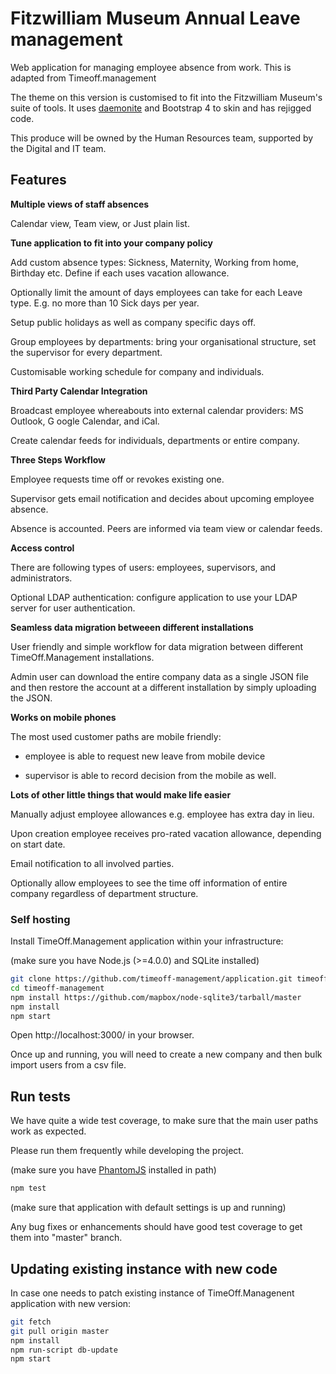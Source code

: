 
# Fitzwilliam Museum Annual Leave management

Web application for managing employee absence from work. This is adapted from
Timeoff.management

The theme on this version is customised to fit into the Fitzwilliam Museum's
suite of tools. It uses [daemonite](http://daemonite.github.io/material) and
Bootstrap 4 to skin and has rejigged code.

This produce will be owned by the Human Resources team, supported by the Digital
and IT team.

## Features

**Multiple views of staff absences**

Calendar view, Team view, or Just plain list.

**Tune application to fit into your company policy**

Add custom absence types: Sickness, Maternity, Working from home, Birthday etc.
Define if each uses vacation allowance.

Optionally limit the amount of days employees can take for each Leave type. E.g.
no more than 10 Sick days per year.

Setup public holidays as well as company specific days off.

Group employees by departments: bring your organisational structure, set the
supervisor for every department.

Customisable working schedule for company and individuals.

**Third Party Calendar Integration**

Broadcast employee whereabouts into external calendar providers: MS Outlook, G
oogle Calendar, and iCal.

Create calendar feeds for individuals, departments or entire company.

**Three Steps Workflow**

Employee requests time off or revokes existing one.

Supervisor gets email notification and decides about upcoming employee absence.

Absence is accounted. Peers are informed via team view or calendar feeds.

**Access control**

There are following types of users: employees, supervisors, and administrators.

Optional LDAP authentication: configure application to use your LDAP server for
user authentication.

**Seamless data migration betweeen different installations**

User friendly and simple workflow for data migration between different
TimeOff.Management installations.

Admin user can download the entire company data as a single JSON file and then
restore the account at a different installation by simply uploading the JSON.

**Works on mobile phones**

The most used customer paths are mobile friendly:

* employee is able to request new leave from mobile device

* supervisor is able to record decision from the mobile as well.

**Lots of other little things that would make life easier**

Manually adjust employee allowances
e.g. employee has extra day in lieu.

Upon creation employee receives pro-rated vacation allowance, depending on start
date.

Email notification to all involved parties.

Optionally allow employees to see the time off information of entire company
regardless of department structure.


### Self hosting

Install TimeOff.Management application within your infrastructure:

(make sure you have Node.js (>=4.0.0) and SQLite installed)

```bash
git clone https://github.com/timeoff-management/application.git timeoff-management
cd timeoff-management
npm install https://github.com/mapbox/node-sqlite3/tarball/master
npm install
npm start
```
Open http://localhost:3000/ in your browser.

Once up and running, you will need to create a new company and then bulk import
users from a csv file.

## Run tests

We have quite a wide test coverage, to make sure that the main user paths work as expected.

Please run them frequently while developing the project.

(make sure you have [PhantomJS](http://phantomjs.org/download.html) installed in path)

```bash
npm test
```

(make sure that application with default settings is up and running)

Any bug fixes or enhancements should have good test coverage to get them into "master" branch.

## Updating existing instance with new code

In case one needs to patch existing instance of TimeOff.Managenent application with new version:

```bash
git fetch
git pull origin master
npm install
npm run-script db-update
npm start
```
